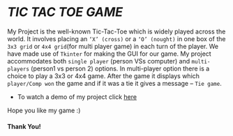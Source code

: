 # ***TIC TAC TOE GAME***

My Project is the well-known Tic-Tac-Toe which is widely played across the world. It involves placing an `‘X’ (cross)` or a `‘O’ (nought)` in one box of the `3x3 grid` or `4x4 grid`(for multi player game) in each turn of the player. We have made use of `Tkinter` for making the GUI for our game. My project accommodates both `single player` (person VSs computer) and `multi-players` (person1 vs person 2) options. In multi-player option there is a choice to play a 3x3 or 4x4 game. After the game it displays which `player/Comp won` the game and if it was a tie it gives a message – `Tie game`.

* To watch a demo of my project click [here](https://www.youtube.com/watch?v=OQDB8opskTQ&t=17s)

Hope you like my game :)

#### Thank You!
